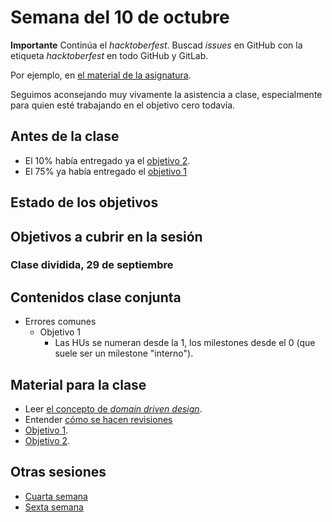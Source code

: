  # Semana del 10 de octubre

**Importante** Continúa el *hacktoberfest*. Buscad *issues* en GitHub con la
etiqueta *hacktoberfest* en todo GitHub y GitLab.

Por ejemplo, en [el material de la asignatura](https://github.com/JJ/IV).

Seguimos aconsejando muy vivamente la asistencia a clase, especialmente para
quien esté trabajando en el objetivo cero todavía.

## Antes de la clase

* El 10% había entregado ya el [objetivo
  2](https://jj.github.io/IV/documentos/proyecto/2.Entidad).
* El 75% ya había entregado el [objetivo 1](http://jj.github.io/IV/documentos/proyecto/1.Infraestructura)

## Estado de los objetivos


## Objetivos a cubrir en la sesión



### Clase dividida, 29 de septiembre


## Contenidos clase conjunta

* Errores comunes
  * Objetivo 1
    * Las HUs se numeran desde la 1, los milestones desde el 0 (que suele ser un
    milestone "interno").

## Material para la clase

* Leer [el concepto de *domain driven
  design*](https://jj.github.io/IV/preso/ddd.html).
* Entender [cómo se hacen
  revisiones](https://jj.github.io/IV/preso/revision.html)
* [Objetivo 1](https://jj.github.io/IV/documentos/proyecto/1.Infraestructura).
* [Objetivo 2](https://jj.github.io/IV/documentos/proyecto/2.Entidad).

## Otras sesiones

* [Cuarta semana](semana-04.md)
* [Sexta semana](semana-06.md)

